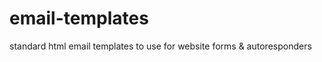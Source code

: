 email-templates
===============

standard html email templates to use for website forms &amp; autoresponders